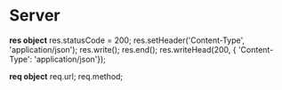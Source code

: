 # Server
**res object**
res.statusCode = 200;
res.setHeader('Content-Type', 'application/json');
res.write();
res.end();
res.writeHead(200, { 'Content-Type': 'application/json'});

**req object**
req.url;
req.method;

# 